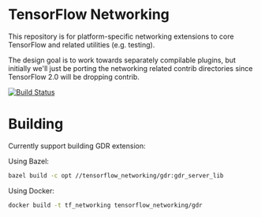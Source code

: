 TensorFlow Networking
===

This repository is for platform-specific networking extensions to core TensorFlow and related
utilities (e.g. testing).

The design goal is to work towards separately compilable plugins, but initially we'll just be porting the
networking related contrib directories since TensorFlow 2.0 will be dropping contrib.

[![Build Status](http://35.201.169.191:8080/buildStatus/icon?job=tf-networking)](http://35.201.169.191:8080/job/tf-networking/)

Building
===

Currently support building GDR extension:

Using Bazel:

```bash
bazel build -c opt //tensorflow_networking/gdr:gdr_server_lib
```

Using Docker:

```bash
docker build -t tf_networking tensorflow_networking/gdr
```
